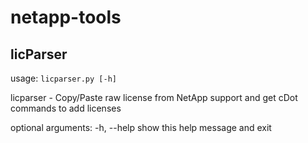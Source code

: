 # netapp-tools

## licParser

usage: `licparser.py [-h]`

licparser - Copy/Paste raw license from NetApp support and get cDot commands
to add licenses

optional arguments:
  -h, --help  show this help message and exit